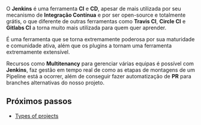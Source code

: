 O **Jenkins** é uma ferramenta **CI** e **CD**, apesar de mais utilizada por seu mecanismo de **Integração Contínua** e por ser open-source e totalmente grátis, o que diferente de outras ferramentas como **Travis CI**, **Circle CI** e **Gitlabs CI** a torna muito mais utilizada para quem quer aprender.

É uma ferramenta que se torna extremamente poderosa por sua maturidade e comunidade ativa, além que os plugins a tornam uma ferramenta extremamente extensível.

Recursos como **Multitenancy** para gerenciar várias equipas é possível com **Jenkins**, faz gestão em tempo real de como as etapas de montagens de um Pipeline está a ocorrer, além de conseguir fazer automatização de **PR** para branches alternativas do nosso projeto.
## Próximos passos

* [Types of projects](Types%20of%20projects.md)
